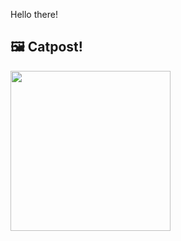Hello there!



## 🖼️ Catpost!

<sub>
    <img src="https://cdn2.thecatapi.com/images/x9-dETuzK.png" height="256">
</sub>

